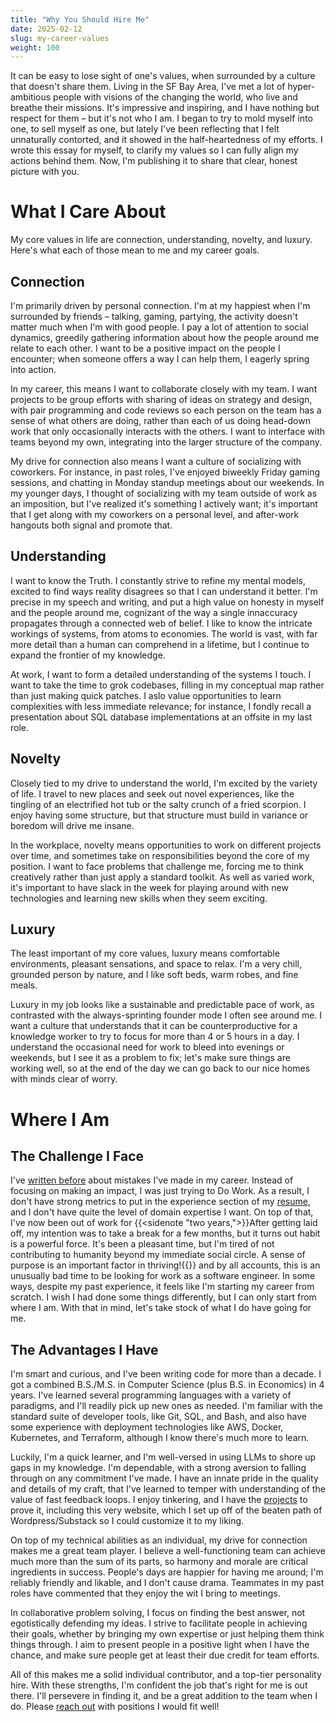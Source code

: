```yaml
---
title: "Why You Should Hire Me"
date: 2025-02-12
slug: my-career-values
weight: 100
---
```


It can be easy to lose sight of one's values, when surrounded by a culture that doesn't share them. Living in the SF Bay Area, I've met a lot of hyper-ambitious people with visions of the changing the world, who live and breathe their missions. It's impressive and inspiring, and I have nothing but respect for them – but it's not who I am. I began to try to mold myself into one, to sell myself as one, but lately I've been reflecting that I felt unnaturally contorted, and it showed in the half-heartedness of my efforts. I wrote this essay for myself, to clarify my values so I can fully align my actions behind them. Now, I'm publishing it to share that clear, honest picture with you.

# What I Care About

My core values in life are connection, understanding, novelty, and luxury. Here's what each of those mean to me and my career goals.

## Connection

I'm primarily driven by personal connection. I'm at my happiest when I'm surrounded by friends – talking, gaming, partying, the activity doesn't matter much when I'm with good people. I pay a lot of attention to social dynamics, greedily gathering information about how the people around me relate to each other. I want to be a positive impact on the people I encounter; when someone offers a way I can help them, I eagerly spring into action. 

In my career, this means I want to collaborate closely with my team. I want projects to be group efforts with sharing of ideas on strategy and design, with pair programming and code reviews so each person on the team has a sense of what others are doing, rather than each of us doing head-down work that only occasionally interacts with the others. I want to interface with teams beyond my own, integrating into the larger structure of the company.

My drive for connection also means I want a culture of socializing with coworkers. For instance, in past roles, I've enjoyed biweekly Friday gaming sessions, and chatting in Monday standup meetings about our weekends. In my younger days, I thought of socializing with my team outside of work as an imposition, but I've realized it's something I actively want; it's important that I get along with my coworkers on a personal level, and after-work hangouts both signal and promote that.

## Understanding

I want to know the Truth. I constantly strive to refine my mental models, excited to find ways reality disagrees so that I can understand it better. I'm precise in my speech and writing, and put a high value on honesty in myself and the people around me, cognizant of the way a single innaccuracy propagates through a connected web of belief. I like to know the intricate workings of systems, from atoms to economies. The world is vast, with far more detail than a human can comprehend in a lifetime, but I continue to expand the frontier of my knowledge.

At work, I want to form a detailed understanding of the systems I touch. I want to take the time to grok codebases, filling in my conceptual map rather than just making quick patches. I aslo value opportunities to learn complexities with less immediate relevance; for instance, I fondly recall a presentation about SQL database implementations at an offsite in my last role.

## Novelty

Closely tied to my drive to understand the world, I'm excited by the variety of life. I travel to new places and seek out novel experiences, like the tingling of an electrified hot tub or the salty crunch of a fried scorpion. I enjoy having some structure, but that structure must build in variance or boredom will drive me insane.

In the workplace, novelty means opportunities to work on different projects over time, and sometimes take on responsibilities beyond the core of my position. I want to face problems that challenge me, forcing me to think creatively rather than just apply a standard toolkit. As well as varied work, it's important to have slack in the week for playing around with new technologies and learning new skills when they seem exciting.

## Luxury

The least important of my core values, luxury means comfortable environments, pleasant sensations, and space to relax. I'm a very chill, grounded person by nature, and I like soft beds, warm robes, and fine meals.

Luxury in my job looks like a sustainable and predictable pace of work, as contrasted with the always-sprinting founder mode I often see around me. I want a culture that understands that it can be counterproductive for a knowledge worker to try to focus for more than 4 or 5 hours in a day. I understand the occasional need for work to bleed into evenings or weekends, but I see it as a problem to fix; let's make sure things are working well, so at the end of the day we can go back to our nice homes with minds clear of worry.

# Where I Am

## The Challenge I Face

I've [written before](/posts/school-mindset) about mistakes I've made in my career. Instead of focusing on making an impact, I was just trying to Do Work. As a result, I don't have strong metrics to put in the experience section of my [resume](/resume), and I don't have quite the level of domain expertise I want. On top of that, I've now been out of work for {{<sidenote "two years,">}}After getting laid off, my intention was to take a break for a few months, but it turns out habit is a powerful force. It's been a pleasant time, but I'm tired of not contributing to humanity beyond my immediate social circle. A sense of purpose is an important factor in thriving!{{</sidenote>}} and by all accounts, this is an unusually bad time to be looking for work as a software engineer. In some ways, despite my past experience, it feels like I'm starting my career from scratch. I wish I had done some things differently, but I can only start from where I am. With that in mind, let's take stock of what I do have going for me.

## The Advantages I Have

I'm smart and curious, and I've been writing code for more than a decade. I got a combined B.S./M.S. in Computer Science (plus B.S. in Economics) in 4 years. I've learned several programming languages with a variety of paradigms, and I'll readily pick up new ones as needed. I'm familiar with the standard suite of developer tools, like Git, SQL, and Bash, and also have some experience with deployment technologies like AWS, Docker, Kubernetes, and Terraform, although I know there's much more to learn.

Luckily, I'm a quick learner, and I'm well-versed in using LLMs to shore up gaps in my knowledge. I'm dependable, with a strong aversion to falling through on any commitment I've made. I have an innate pride in the quality and details of my craft, that I've learned to temper with understanding of the value of fast feedback loops. I enjoy tinkering, and I have the [projects](/projects) to prove it, including this very website, which I set up off of the beaten path of Wordpress/Substack so I could customize it to my liking.

On top of my technical abilities as an individual, my drive for connection makes me a great team player. I believe a well-functioning team can achieve much more than the sum of its parts, so harmony and morale are critical ingredients in success. People's days are happier for having me around; I'm reliably friendly and likable, and I don't cause drama. Teammates in my past roles have commented that they enjoy the wit I bring to meetings.

In collaborative problem solving, I focus on finding the best answer, not egotistically defending my ideas. I strive to facilitate people in achieving their goals, whether by bringing my own expertise or just helping them think things through. I aim to present people in a positive light when I have the chance, and make sure people get at least their due credit for team efforts.

All of this makes me a solid individual contributor, and a top-tier personality hire. With these strengths, I'm confident the job that's right for me is out there. I'll persevere in finding it, and be a great addition to the team when I do. Please [reach out](/contact) with positions I would fit well!